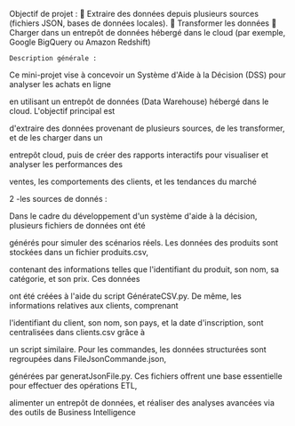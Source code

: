 Objectif de projet : 
	Extraire des données depuis plusieurs sources (fichiers JSON, bases de données locales).
	Transformer les données
	Charger dans un entrepôt de données hébergé dans le cloud (par exemple, Google BigQuery ou Amazon Redshift)


	Description générale :
 Ce mini-projet vise à concevoir un Système d'Aide à la Décision (DSS) pour analyser les achats en ligne 

en utilisant un entrepôt de données (Data Warehouse) hébergé dans le cloud. L'objectif principal est 

d'extraire des données provenant de plusieurs sources, de les transformer, et de les charger dans un 

entrepôt cloud, puis de créer des rapports interactifs pour visualiser et analyser les performances des 

ventes, les comportements des clients, et les tendances du marché


2 -les sources de donnés : 

 Dans le cadre du développement d'un système d'aide à la décision, plusieurs fichiers de données ont été   

 générés pour simuler des scénarios réels. Les données des produits sont stockées dans un fichier produits.csv,
 
contenant des informations telles que l'identifiant du produit, son nom, sa catégorie, et son prix. Ces données

 ont été créées à l'aide du script GénérateCSV.py. De même, les informations relatives aux clients, comprenant

 l'identifiant du client, son nom, son pays, et la date d'inscription, sont centralisées dans clients.csv grâce à 

 un  script similaire. Pour les commandes, les données structurées sont regroupées dans 
FileJsonCommande.json, 

générées par generatJsonFile.py. Ces fichiers offrent une base essentielle pour effectuer des opérations ETL, 


alimenter un entrepôt de données, et réaliser des analyses avancées via des outils de Business Intelligence



